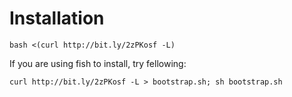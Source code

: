 # Installation

`bash <(curl http://bit.ly/2zPKosf -L)`

If you are using fish to install, try fellowing:

`curl http://bit.ly/2zPKosf -L > bootstrap.sh; sh bootstrap.sh`
